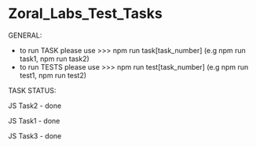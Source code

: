 # Zoral_Labs_Test_Tasks

GENERAL:
- to run TASK please use >>> npm run task[task_number] (e.g npm run task1, npm run task2) 
- to run TESTS please use >>> npm run test[task_number] (e.g npm run test1, npm run test2) 

TASK STATUS:

JS Task2 - done

JS Task1 - done

JS Task3 - done
